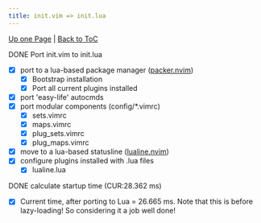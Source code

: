 ```yaml
---
title: init.vim => init.lua
---
```

[Up one Page](index) | [Back to ToC](index)

DONE Port init.vim to init.lua

- [X] port to a lua-based package manager ([packer.nvim](https://github.com/wbthomason/packer.nvim))
  - [X] Bootstrap installation
  - [X] Port all current plugins installed
- [X] port 'easy-life' autocmds
- [X] port modular components (config/\*.vimrc)
  - [X] sets.vimrc
  - [X] maps.vimrc
  - [X] plug_sets.vimrc
  - [X] plug_maps.vimrc
- [X] move to a lua-based statusline ([lualine.nvim](https://github.com/nvim-lualine/lualine.nvim))
- [X] configure plugins installed with <plugin-name>.lua files
  - [X] lualine.lua

DONE calculate startup time (CUR:28.362 ms)

- [X] Current time, after porting to Lua = 26.665 ms. Note that this is before
      lazy-loading! So considering it a job well done!

